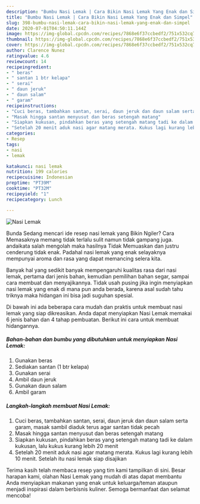 ```yaml
---
description: "Bumbu Nasi Lemak | Cara Bikin Nasi Lemak Yang Enak dan Simpel"
title: "Bumbu Nasi Lemak | Cara Bikin Nasi Lemak Yang Enak dan Simpel"
slug: 398-bumbu-nasi-lemak-cara-bikin-nasi-lemak-yang-enak-dan-simpel
date: 2020-07-01T04:50:11.144Z
image: https://img-global.cpcdn.com/recipes/7868e6f37ccbedf2/751x532cq70/nasi-lemak-foto-resep-utama.jpg
thumbnail: https://img-global.cpcdn.com/recipes/7868e6f37ccbedf2/751x532cq70/nasi-lemak-foto-resep-utama.jpg
cover: https://img-global.cpcdn.com/recipes/7868e6f37ccbedf2/751x532cq70/nasi-lemak-foto-resep-utama.jpg
author: Clarence Nunez
ratingvalue: 4.6
reviewcount: 14
recipeingredient:
- " beras"
- " santan 1 btr kelapa"
- " serai"
- " daun jeruk"
- " daun salam"
- " garam"
recipeinstructions:
- "Cuci beras, tambahkan santan, serai, daun jeruk dan daun salam serta garam, masak sambil diaduk terus agar santan tidak pecah"
- "Masak hingga santan menyusut dan beras setengah matang"
- "Siapkan kukusan, pindahkan beras yang setengah matang tadi ke dalam kukusan, lalu kukus kurang lebih 20 menit"
- "Setelah 20 menit aduk nasi agar matang merata. Kukus lagi kurang lebih 10 menit. Setelah itu nasi lemak siap disajikan"
categories:
- Resep
tags:
- nasi
- lemak

katakunci: nasi lemak 
nutrition: 199 calories
recipecuisine: Indonesian
preptime: "PT39M"
cooktime: "PT32M"
recipeyield: "1"
recipecategory: Lunch

---
```



![Nasi Lemak](https://img-global.cpcdn.com/recipes/7868e6f37ccbedf2/751x532cq70/nasi-lemak-foto-resep-utama.jpg)

Bunda Sedang mencari ide resep nasi lemak yang Bikin Ngiler? Cara Memasaknya memang tidak terlalu sulit namun tidak gampang juga. andaikata salah mengolah maka hasilnya Tidak Memuaskan dan justru cenderung tidak enak. Padahal nasi lemak yang enak selayaknya mempunyai aroma dan rasa yang dapat memancing selera kita.

Banyak hal yang sedikit banyak mempengaruhi kualitas rasa dari nasi lemak, pertama dari jenis bahan, kemudian pemilihan bahan segar, sampai cara membuat dan menyajikannya. Tidak usah pusing jika ingin menyiapkan nasi lemak yang enak di mana pun anda berada, karena asal sudah tahu triknya maka hidangan ini bisa jadi suguhan spesial.




Di bawah ini ada beberapa cara mudah dan praktis untuk membuat nasi lemak yang siap dikreasikan. Anda dapat menyiapkan Nasi Lemak memakai 6 jenis bahan dan 4 tahap pembuatan. Berikut ini cara untuk membuat hidangannya.

<!--inarticleads1-->

##### Bahan-bahan dan bumbu yang dibutuhkan untuk menyiapkan Nasi Lemak:

1. Gunakan  beras
1. Sediakan  santan (1 btr kelapa)
1. Gunakan  serai
1. Ambil  daun jeruk
1. Gunakan  daun salam
1. Ambil  garam




<!--inarticleads2-->

##### Langkah-langkah membuat Nasi Lemak:

1. Cuci beras, tambahkan santan, serai, daun jeruk dan daun salam serta garam, masak sambil diaduk terus agar santan tidak pecah
1. Masak hingga santan menyusut dan beras setengah matang
1. Siapkan kukusan, pindahkan beras yang setengah matang tadi ke dalam kukusan, lalu kukus kurang lebih 20 menit
1. Setelah 20 menit aduk nasi agar matang merata. Kukus lagi kurang lebih 10 menit. Setelah itu nasi lemak siap disajikan




Terima kasih telah membaca resep yang tim kami tampilkan di sini. Besar harapan kami, olahan Nasi Lemak yang mudah di atas dapat membantu Anda menyiapkan makanan yang enak untuk keluarga/teman ataupun menjadi inspirasi dalam berbisnis kuliner. Semoga bermanfaat dan selamat mencoba!

